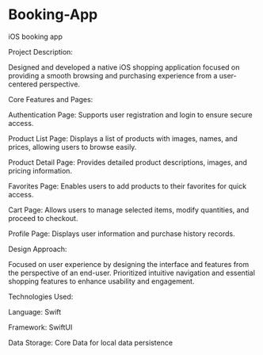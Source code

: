 # Booking-App
iOS booking app 

Project Description:

Designed and developed a native iOS shopping application focused on providing a smooth browsing and purchasing experience from a user-centered perspective.

Core Features and Pages:

Authentication Page: Supports user registration and login to ensure secure access.

Product List Page: Displays a list of products with images, names, and prices, allowing users to browse easily.

Product Detail Page: Provides detailed product descriptions, images, and pricing information.

Favorites Page: Enables users to add products to their favorites for quick access.

Cart Page: Allows users to manage selected items, modify quantities, and proceed to checkout.

Profile Page: Displays user information and purchase history records.

Design Approach:

Focused on user experience by designing the interface and features from the perspective of an end-user.
Prioritized intuitive navigation and essential shopping features to enhance usability and engagement.

Technologies Used:

Language: Swift

Framework: SwiftUI

Data Storage: Core Data for local data persistence
